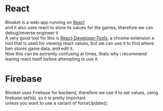 # React
Blooket is a web-app running on [React](https://reactjs.org/)<br>and it also uses react to store its values for the games, therefore we can debug/reverse engineer it <br>A very good tool for this is [React-Developer-Tools](https://chrome.google.com/webstore/detail/react-developer-tools/fmkadmapgofadopljbjfkapdkoienihi), a chrome extension a tool that is used for viewing react values, but we can use it to find where ben stores game data, and edit it.<br>
Now this can be extremly confusing at times, thats why i recommend learing react itself before attempting to use it.

# Firebase
Blooket uses Firebase for backend, therefore we use it to set values, using firebase.setVal, so it is pretty important<br>unless you want to use a variant of forceUpdate();
